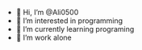 - 👋 Hi, I’m @Ali0500
- 👀 I’m interested in programming
- 🌱 I’m currently learning programing
- 💞️ I’m work alone

<!---
Ali0500/Ali0500 is a ✨ special ✨ repository because its `README.md` (this file) appears on your GitHub profile.
You can click the Preview link to take a look at your changes.
--->
